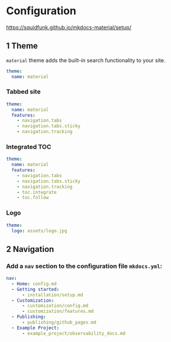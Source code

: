 # Configuration
https://squidfunk.github.io/mkdocs-material/setup/

## 1 Theme
`material` theme adds the built-in search functionality to your site.
```yaml
theme:
  name: material
```
### Tabbed site
```yaml
theme:
  name: material
  features:
    - navigation.tabs
    - navigation.tabs.sticky
    - navigation.tracking
```

### Integrated TOC
```yaml
theme:
  name: material
  features:
    - navigation.tabs
    - navigation.tabs.sticky
    - navigation.tracking
    - toc.integrate
    - toc.follow
```

### Logo
```yaml
theme:
  logo: assets/logo.jpg
```
## 2 Navigation

### Add a `nav` section to the configuration file `mkdocs.yml`:

```yaml
nav:
  - Home: config.md
  - Getting started:
      - installation/setup.md
  - Customization:
      - customization/config.md
      - customization/features.md
  - Publishing:
      - publishing/github_pages.md
  - Example Project:
      - example_project/observability_docs.md
```


